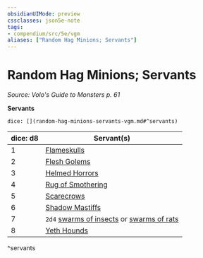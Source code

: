 ```yaml
---
obsidianUIMode: preview
cssclasses: json5e-note
tags:
- compendium/src/5e/vgm
aliases: ["Random Hag Minions; Servants"]
---
```

# Random Hag Minions; Servants
*Source: Volo's Guide to Monsters p. 61* 

**Servants**

`dice: [](random-hag-minions-servants-vgm.md#^servants)`

| dice: d8 | Servant(s) |
|----------|------------|
| 1 | [Flameskulls](/3-Mechanics/CLI/bestiary/undead/flameskull.md) |
| 2 | [Flesh Golems](/3-Mechanics/CLI/bestiary/construct/flesh-golem.md) |
| 3 | [Helmed Horrors](/3-Mechanics/CLI/bestiary/construct/helmed-horror.md) |
| 4 | [Rug of Smothering](/3-Mechanics/CLI/bestiary/construct/rug-of-smothering.md) |
| 5 | [Scarecrows](/3-Mechanics/CLI/bestiary/construct/scarecrow.md) |
| 6 | [Shadow Mastiffs](/3-Mechanics/CLI/bestiary/monstrosity/shadow-mastiff-vgm.md) |
| 7 | `2d4` [swarms of insects](/3-Mechanics/CLI/bestiary/beast/swarm-of-insects.md) or [swarms of rats](/3-Mechanics/CLI/bestiary/beast/swarm-of-rats.md) |
| 8 | [Yeth Hounds](/3-Mechanics/CLI/bestiary/fey/yeth-hound-vgm.md) |
^servants